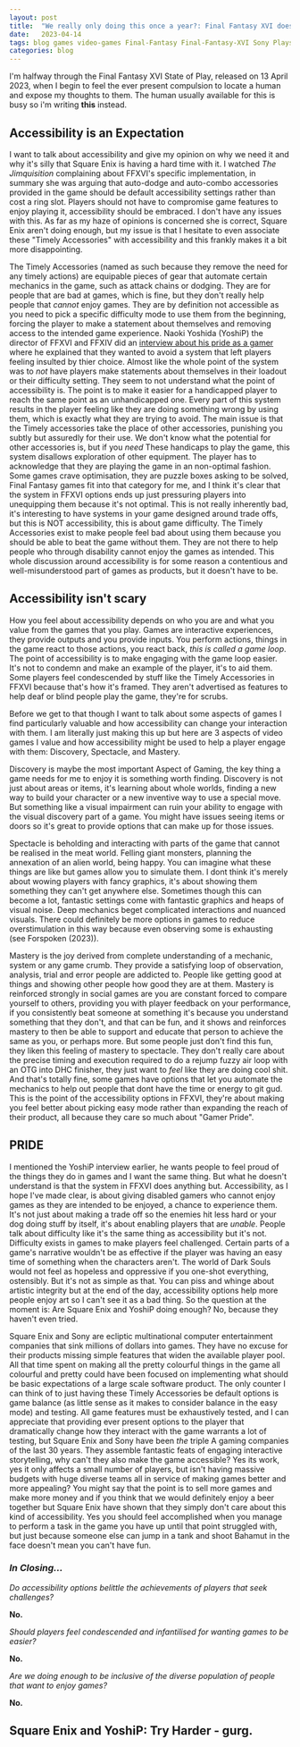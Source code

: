 ```yaml
---
layout: post
title:  "We really only doing this once a year?: Final Fantasy XVI doesn't have accessibility options, it just has condescension."
date:   2023-04-14
tags: blog games video-games Final-Fantasy Final-Fantasy-XVI Sony Playstation Playstation-5 Sony-Playstation-5 Yoshi-P Naoki Yoshida gaming accessibility disability awareness easy-mode difficulty-settings
categories: blog
---
```




I'm halfway through the Final Fantasy XVI State of Play, released on 13 April 2023, when I begin to feel the ever present compulsion to locate a human and expose my thoughts to them. The human usually available for this is busy so i'm writing __this__ instead.




## Accessibility is an Expectation


I want to talk about accessibility and give my opinion on why we need it and why it's silly that Square Enix is having a hard time with it. I watched _The Jimquisition_ complaining about FFXVI's specific implementation, in summary she was arguing that auto-dodge and auto-combo accessories provided in the game should be default accessibility settings rather than cost a ring slot. Players should not have to compromise game features to enjoy playing it, accessibility should be embraced. I don't have any issues with this. As far as my haze of opinions is concerned she is correct, Square Enix aren't doing enough, but my issue is that I hesitate to even associate these "Timely Accessories" with accessibility and this frankly makes it a bit more disappointing.




The Timely Accessories (named as such because they remove the need for any timely actions) are equipable pieces of gear that automate certain mechanics in the game, such as attack chains or dodging. They are for people that are bad at games, which is fine, but they don't really help people that *cannot* enjoy games. They are by definition not accessible as you need to pick a specific difficulty mode to use them from the beginning, forcing the player to make a statement about themselves and removing access to the intended game experience. Naoki Yoshida (YoshiP) the director of FFXVI and FFXIV did an [interview about his pride as a gamer](https://www.gamespot.com/articles/final-fantasy-xvi-producers-pride-as-a-gamer-influenced-new-take-on-difficulty-settings/1100-6511849/) where he explained that they wanted to avoid a system that left players feeling insulted by thier choice. Almost like the whole point of the system was to *not* have players make statements about themselves in their loadout or their difficulty setting. They seem to not understand what the point of accessibility is. The point is to make it easier for a handicapped player to reach the same point as an unhandicapped one. Every part of this system results in the player feeling like they are doing something wrong by using them, which is exactly what they are trying to avoid. The main issue is that the Timely accessories take the place of other accessories, punishing you subtly but assuredly for their use. We don't know what the potential for other accessories is, but if you *need* These handicaps to play the game, this system disallows exploration of other equipment. The player has to acknowledge that they are playing the game in an non-optimal fashion. Some games crave optimisation, they are puzzle boxes asking to be solved, Final Fantasy games fit into that category for me, and I think it's clear that the system in FFXVI options ends up just pressuring players into unequipping them because it's not optimal. This is not really inherently bad, it's interesting to have systems in your game designed around trade offs, but this is NOT accessibility, this is about game difficulty. The Timely Accessories exist to make people feel bad about using them because you should be able to beat the game without them. They are not there to help people who through disability cannot enjoy the games as intended. This whole discussion around accessibility is for some reason a contentious and well-misunderstood part of games as products, but it doesn't have to be.


## Accessibility isn't scary


How you feel about accessibility depends on who you are and what you value from the games that you play. Games are interactive experiences, they provide outputs and you provide inputs. You perform actions, things in the game react to those actions, you react back, *this is called a game loop*. The point of accessibility is to make engaging with the game loop easier. It's not to condemn and make an example of the player, it's to aid them. Some players feel condescended by stuff like the Timely Accessories in FFXVI because that's how it's framed. They aren't advertised as features to help deaf or blind people play the game, they're for scrubs.


Before we get to that though I want to talk about some aspects of games I find particularly valuable and how accessibility can change your interaction with them. I am literally just making this up but here are 3 aspects of video games I value and how accessibility might be used to help a player engage with them: Discovery, Spectacle, and Mastery.


Discovery is maybe the most important Aspect of Gaming, the key thing a game needs for me to enjoy it is something worth finding. Discovery is not just about areas or items, it's learning about whole worlds, finding a new way to build your character or a new inventive way to use a special move. But something like a visual impairment can ruin your ability to engage with the visual discovery part of a game. You might have issues seeing items or doors so it's great to provide options that can make up for those issues.


Spectacle is beholding and interacting with parts of the game that cannot be realised in the meat world. Felling giant monsters, planning the annexation of an alien world, being happy. You can imagine what these things are like but games allow you to simulate them. I dont think it's merely about wowing players with fancy graphics, it's about showing them something they can't get anywhere else. Sometimes though this can become a lot, fantastic settings come with fantastic graphics and heaps of visual noise. Deep mechanics beget complicated interactions and nuanced visuals. There could definitely be more options in games to reduce overstimulation in this way because even observing some is exhausting (see Forspoken (2023)).


Mastery is the joy derived from complete understanding of a mechanic, system or any game crumb. They provide a satisfying loop of observation, analysis, trial and error people are addicted to. People like getting good at things and showing other people how good they are at them. Mastery is reinforced strongly in social games are you are constant forced to compare yourself to others, providing you with player feedback on your performance, if you consistently beat someone at something it's because you understand something that they don't, and that can be fun, and it shows and reinforces mastery to then be able to support and educate that person to achieve the same as you, or perhaps more. But some people just don't find this fun, they liken this feeling of mastery to spectacle. They don't really care about the precise timing and execution required to do a rejump fuzzy air loop with an OTG into DHC finisher, they just want to *feel* like they are doing cool shit. And that's totally fine, some games have options that let you automate the mechanics to help out people that dont have the time or energy to git gud. This is the point of the accessibility options in FFXVI, they're about making you feel better about picking easy mode rather than expanding the reach of their product, all because they care so much about "Gamer Pride".






## PRIDE


I mentioned the YoshiP interview earlier, he wants people to feel proud of the things they do in games and I want the same thing. But what he doesn't understand is that the system in FFXVI does anything but. Accessibility, as I hope I've made clear, is about giving disabled gamers who cannot enjoy games as they are intended to be enjoyed, a chance to experience them. It's not just about making a trade off so the enemies hit less hard or your dog doing stuff by itself, it's about enabling players that are *unable*. People talk about difficulty like it's the same thing as accessibility but it's not. Difficulty exists in games to make players feel challenged. Certain parts of a game's narrative wouldn't be as effective if the player was having an easy time of something when the characters aren't. The world of Dark Souls would not feel as hopeless and oppressive if you one-shot everything, ostensibly. But it's not as simple as that. You can piss and whinge about artistic integrity but at the end of the day, accessibility options help more people enjoy art so I can't see it as a bad thing. So the question at the moment is: Are Square Enix and YoshiP doing enough? No, because they haven't even tried.


Square Enix and Sony are ecliptic multinational computer entertainment companies that sink millions of dollars into games. They have no excuse for their products missing simple features that widen the available player pool. All that time spent on making all the pretty colourful things in the game all colourful and pretty could have been focused on implementing what should be basic expectations of a large scale software product. The only counter I can think of to just having these Timely Accessories be default options is game balance (as little sense as it makes to consider balance in the easy mode) and testing. All game features must be exhaustively tested, and I can appreciate that providing ever present options to the player that dramatically change how they interact with the game warrants a lot of testing, but Square Enix and Sony have been *the* triple A gaming companies of the last 30 years. They assemble fantastic feats of engaging interactive storytelling, why can't they also make the game accessible? Yes its work, yes it only affects a small number of players, but isn't having massive budgets with huge diverse teams all in service of making games better and more appealing? You might say that the point is to sell more games and make more money and if you think that we would definitely enjoy a beer together but Square Enix have shown that they simply don't care about this kind of accessibility. Yes you should feel accomplished when you manage to perform a task in the game you have up until that point struggled with, but just because someone else can jump in a tank and shoot Bahamut in the face doesn't mean you can't have fun.


### *In Closing...*


_Do accessibility options belittle the achievements of players that seek challenges?_


__No.__


_Should players feel condescended and infantilised for wanting games to be easier?_


__No.__


_Are we doing enough to be inclusive of the diverse population of people that want to enjoy games?_


__No.__




## Square Enix and YoshiP: Try Harder - gurg.



